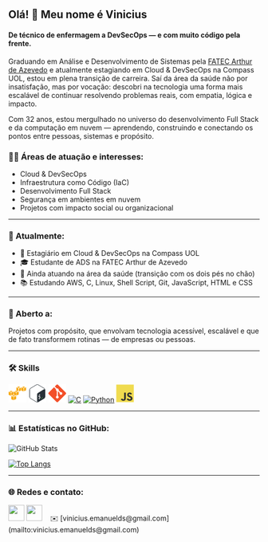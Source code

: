 ## Olá! 👋 Meu nome é Vinicius

#### De técnico de enfermagem a DevSecOps — e com muito código pela frente.

Graduando em Análise e Desenvolvimento de Sistemas pela [FATEC Arthur de Azevedo](https://fatecmm.cps.sp.gov.br/) e atualmente estagiando em Cloud & DevSecOps na Compass UOL, estou em plena transição de carreira. Saí da área da saúde não por insatisfação, mas por vocação: descobri na tecnologia uma forma mais escalável de continuar resolvendo problemas reais, com empatia, lógica e impacto.

Com 32 anos, estou mergulhado no universo do desenvolvimento Full Stack e da computação em nuvem — aprendendo, construindo e conectando os pontos entre pessoas, sistemas e propósito.

### 👨‍💻 Áreas de atuação e interesses:
- Cloud & DevSecOps
- Infraestrutura como Código (IaC)
- Desenvolvimento Full Stack
- Segurança em ambientes em nuvem
- Projetos com impacto social ou organizacional

---

### 🚀 Atualmente:
* 🏢 Estagiário em Cloud & DevSecOps na Compass UOL  
* 🎓 Estudante de ADS na FATEC Arthur de Azevedo  
* 🏥 Ainda atuando na área da saúde (transição com os dois pés no chão)  
* 📚 Estudando AWS, C, Linux, Shell Script, Git, JavaScript, HTML e CSS  

---

### 🤝 Aberto a:
Projetos com propósito, que envolvam tecnologia acessível, escalável e que de fato transformem rotinas — de empresas ou pessoas.

---

### 🛠️ Skills

<p align="left">
  <a href="https://aws.amazon.com/" target="_blank"><img src="https://raw.githubusercontent.com/devicons/devicon/master/icons/amazonwebservices/amazonwebservices-original.svg" width="36" height="36" alt="AWS" /></a>
  <a href="https://www.gnu.org/software/bash/" target="_blank"><img src="https://raw.githubusercontent.com/devicons/devicon/master/icons/bash/bash-original.svg" width="36" height="36" alt="Shell Script" /></a>
  <a href="https://git-scm.com/" target="_blank"><img src="https://raw.githubusercontent.com/devicons/devicon/master/icons/git/git-original.svg" width="36" height="36" alt="Git" /></a>
  <a href="https://docs.microsoft.com/en-us/cpp/" target="_blank"><img src="https://raw.githubusercontent.com/danielcranney/readme-generator/main/public/icons/skills/c-colored.svg" width="36" height="36" alt="C" /></a>
  <a href="https://www.python.org/" target="_blank"><img src="https://raw.githubusercontent.com/danielcranney/readme-generator/main/public/icons/skills/python-colored.svg" width="36" height="36" alt="Python" /></a>
  <a href="https://developer.mozilla.org/en-US/docs/Web/JavaScript" target="_blank"><img src="https://raw.githubusercontent.com/devicons/devicon/master/icons/javascript/javascript-original.svg" width="36" height="36" alt="JavaScript" /></a>
</p>

---

### 📊 Estatísticas no GitHub:

![GitHub Stats](https://github-readme-stats.vercel.app/api?username=vinicius-emanuelds&theme=transparent&bg_color=000&border_color=30A3DC&show_icons=true&icon_color=30A3DC&title_color=E94D5F&text_color=FFF)

[![Top Langs](https://github-readme-stats.vercel.app/api/top-langs/?username=vinicius-emanuelds&layout=compact&title_color=fff&text_color=f8f8f2&hide=java&bg_color=171c24)](https://github.com/vinicius-emanuelds)

---

### 🌐 Redes e contato:

<p align="left">
  <a href="https://github.com/vinicius-emanuelds" target="_blank" rel="noreferrer"><img src="https://raw.githubusercontent.com/danielcranney/readme-generator/main/public/icons/socials/github-dark.svg" width="32" height="32" /></a>
  <a href="https://www.linkedin.com/in/viniciusesilva/" target="_blank" rel="noreferrer"><img src="https://raw.githubusercontent.com/danielcranney/readme-generator/main/public/icons/socials/linkedin.svg" width="32" height="32" /></a>
  &nbsp;&nbsp;
  ✉️ [vinicius.emanuelds@gmail.com](mailto:vinicius.emanuelds@gmail.com)
</p>
